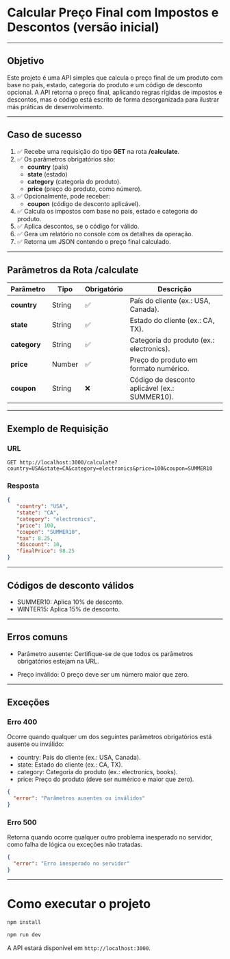 # Calcular Preço Final com Impostos e Descontos (versão inicial)

---

## Objetivo

Este projeto é uma API simples que calcula o preço final de um produto com base no país, estado, categoria do produto e
um código de desconto opcional. A API retorna o preço final, aplicando regras rígidas de impostos e descontos, mas o
código está escrito de forma desorganizada para ilustrar más práticas de desenvolvimento.

---

## Caso de sucesso

1. ✅ Recebe uma requisição do tipo **GET** na rota **/calculate**.
2. ✅ Os parâmetros obrigatórios são:
    - **country** (país)
    - **state** (estado)
    - **category** (categoria do produto).
    - **price** (preço do produto, como número).
3. ✅ Opcionalmente, pode receber:
    - **coupon** (código de desconto aplicável).
4. ✅ Calcula os impostos com base no país, estado e categoria do produto.
5. ✅ Aplica descontos, se o código for válido.
6. ✅ Gera um relatório no console com os detalhes da operação.
7. ✅ Retorna um JSON contendo o preço final calculado.

---

## Parâmetros da Rota **/calculate**

| Parâmetro        | Tipo   | Obrigatório | Descrição                                     |
|------------------|--------|-------------|-----------------------------------------------|
| **country**      | String | ✅           | País do cliente (ex.: USA, Canada).           |
| **state**        | String | ✅           | Estado do cliente (ex.: CA, TX).              |
| **category**     | String | ✅           | Categoria do produto (ex.: electronics).      |
| **price**        | Number | ✅           | Preço do produto em formato numérico.         |
| **coupon**       | String | ❌           | Código de desconto aplicável (ex.: SUMMER10). |

---

## Exemplo de Requisição

### URL

```plaintext
GET http://localhost:3000/calculate?country=USA&state=CA&category=electronics&price=100&coupon=SUMMER10
```

### Resposta

```json
{
   "country": "USA",
   "state": "CA",
   "category": "electronics",
   "price": 100,
   "coupon": "SUMMER10",
   "tax": 8.25,
   "discount": 10,
   "finalPrice": 98.25
}
```

---
## Códigos de desconto válidos
- SUMMER10: Aplica 10% de desconto.
- WINTER15: Aplica 15% de desconto.

---

##  Erros comuns

- Parâmetro ausente: Certifique-se de que todos os parâmetros obrigatórios estejam na URL.

- Preço inválido: O preço deve ser um número maior que zero.

---

## Exceções

### Erro 400

Ocorre quando qualquer um dos seguintes parâmetros obrigatórios está ausente ou inválido:

- country: País do cliente (ex.: USA, Canada).
- state: Estado do cliente (ex.: CA, TX).
- category: Categoria do produto (ex.: electronics, books).
- price: Preço do produto (deve ser numérico e maior que zero).

```json
{
  "error": "Parâmetros ausentes ou inválidos"
}
```

### Erro 500

Retorna quando ocorre qualquer outro problema inesperado no servidor, como falha de lógica ou exceções não tratadas.

```json
{
  "error": "Erro inesperado no servidor"
}
```

---

# Como executar o projeto

```bash
npm install
```

```bash
npm run dev
```

A API estará disponível em `http://localhost:3000`.
